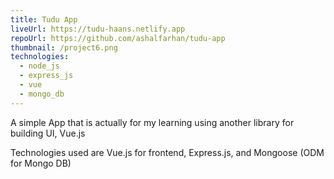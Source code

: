 ```yaml
---
title: Tudu App
liveUrl: https://tudu-haans.netlify.app
repoUrl: https://github.com/ashalfarhan/tudu-app
thumbnail: /project6.png
technologies:
  - node_js
  - express_js
  - vue
  - mongo_db
---
```


A simple App that is actually for my learning using another library for building UI, Vue.js

Technologies used are Vue.js for frontend, Express.js, and Mongoose (ODM for Mongo DB)
